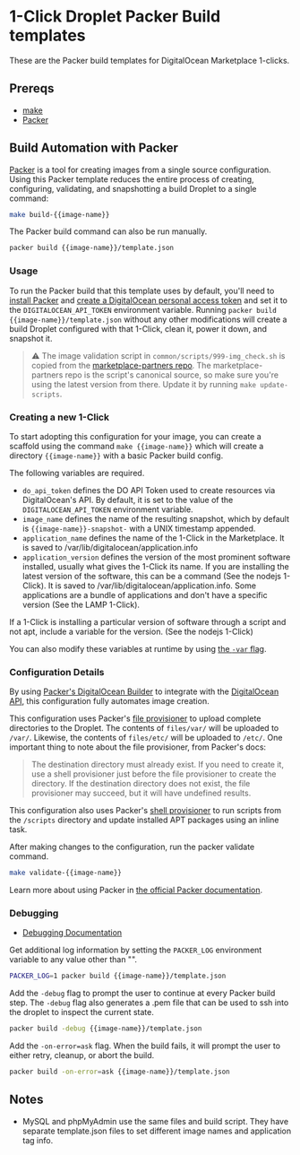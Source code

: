 # 1-Click Droplet Packer Build templates

These are the Packer build templates for DigitalOcean Marketplace 1-clicks.

## Prereqs

* [make](https://www.gnu.org/software/make/)
* [Packer](https://www.packer.io/intro/index.html)

## Build Automation with Packer

[Packer](https://www.packer.io/intro/index.html) is a tool for creating images from a single source configuration. Using this Packer template reduces the entire process of creating, configuring, validating, and snapshotting a build Droplet to a single command:

```sh
make build-{{image-name}}
```

The Packer build command can also be run manually.

```sh
packer build {{image-name}}/template.json
```

### Usage

To run the Packer build that this template uses by default, you'll need to [install Packer](https://www.packer.io/intro/getting-started/install.html) and [create a DigitalOcean personal access token](https://docs.digitalocean.com/reference/api/create-personal-access-token/) and set it to the `DIGITALOCEAN_API_TOKEN` environment variable. Running `packer build {{image-name}}/template.json` without any other modifications will create a build Droplet configured with that 1-Click, clean it, power it down, and snapshot it.

> ⚠️ The image validation script in `common/scripts/999-img_check.sh` is copied from the [marketplace-partners repo](https://github.com/digitalocean/marketplace-partners). The marketplace-partners repo is the script's canonical source, so make sure you're using the latest version from there. Update it by running `make update-scripts`.

### Creating a new 1-Click

To start adopting this configuration for your image, you can create a scaffold using the command `make {{image-name}}` which will create a directory `{{image-name}}` with a basic Packer build config.

The following variables are required.

* `do_api_token` defines the DO API Token used to create resources via DigitalOcean's API. By default, it is set to the value of the `DIGITALOCEAN_API_TOKEN` environment variable.
* `image_name` defines the name of the resulting snapshot, which by default is `{{image-name}}-snapshot-` with a UNIX timestamp appended.
* `application_name` defines the name of the 1-Click in the Marketplace. It is saved to /var/lib/digitalocean/application.info
* `application_version` defines the version of the most prominent software installed, usually what gives the 1-Click its name. If you are installing the latest version of the software, this can be a command (See the nodejs 1-Click). It is saved to /var/lib/digitalocean/application.info. Some applications are a bundle of applications and don't have a specific version (See the LAMP 1-Click).

If a 1-Click is installing a particular version of software through a script and not apt, include a variable for the version. (See the nodejs 1-Click)

You can also modify these variables at runtime by using [the `-var` flag](https://www.packer.io/docs/templates/user-variables.html#setting-variables).

### Configuration Details

By using [Packer's DigitalOcean Builder](https://www.packer.io/docs/builders/digitalocean.html) to integrate with the [DigitalOcean API](https://developers.digitalocean.com/), this configuration fully automates image creation.

This configuration uses Packer's [file provisioner](https://www.packer.io/docs/provisioners/file.html) to upload complete directories to the Droplet. The contents of `files/var/` will be uploaded to `/var/`. Likewise, the contents of `files/etc/` will be uploaded to `/etc/`. One important thing to note about the file provisioner, from Packer's docs:

> The destination directory must already exist. If you need to create it, use a shell provisioner just before the file provisioner to create the directory. If the destination directory does not exist, the file provisioner may succeed, but it will have undefined results.

This configuration also uses Packer's [shell provisioner](https://www.packer.io/docs/provisioners/shell.html) to run scripts from the `/scripts` directory and update installed APT packages using an inline task.

After making changes to the configuration, run the packer validate command.

```sh
make validate-{{image-name}}
```

Learn more about using Packer in [the official Packer documentation](https://www.packer.io/docs/index.html).

### Debugging

* [Debugging Documentation](https://www.packer.io/docs/debugging)

Get additional log information by setting the `PACKER_LOG` environment variable to any value other than "".

```sh
PACKER_LOG=1 packer build {{image-name}}/template.json
```

Add the `-debug` flag to prompt the user to continue at every Packer build step. The `-debug` flag also generates a .pem file that can be used to ssh into the droplet to inspect the current state.

```sh
packer build -debug {{image-name}}/template.json
```

Add the `-on-error=ask` flag. When the build fails, it will prompt the user to either retry, cleanup, or abort the build.

```sh
packer build -on-error=ask {{image-name}}/template.json
```

## Notes

* MySQL and phpMyAdmin use the same files and build script. They have separate template.json files to set different image names and application tag info.
